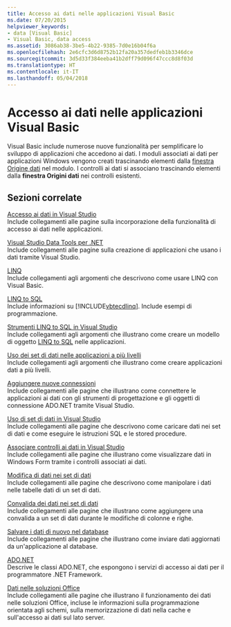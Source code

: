 ```yaml
---
title: Accesso ai dati nelle applicazioni Visual Basic
ms.date: 07/20/2015
helpviewer_keywords:
- data [Visual Basic]
- Visual Basic, data access
ms.assetid: 3086ab38-3be5-4b22-9385-7d0e16b04f6a
ms.openlocfilehash: 2e6cfc3d6d8752b12fa20a357dedfeb1b3346dce
ms.sourcegitcommit: 3d5d33f384eeba41b2dff79d096f47ccc8d8f03d
ms.translationtype: HT
ms.contentlocale: it-IT
ms.lasthandoff: 05/04/2018
---
```

# <a name="accessing-data-in-visual-basic-applications"></a>Accesso ai dati nelle applicazioni Visual Basic
Visual Basic include numerose nuove funzionalità per semplificare lo sviluppo di applicazioni che accedono ai dati. I moduli associati ai dati per applicazioni Windows vengono creati trascinando elementi dalla [finestra Origine dati](/visualstudio/data-tools/add-new-data-sources) nel modulo. I controlli ai dati si associano trascinando elementi dalla **finestra Origini dati** nei controlli esistenti.  
  
## <a name="related-sections"></a>Sezioni correlate  
 [Accesso ai dati in Visual Studio](/visualstudio/data-tools/)  
 Include collegamenti alle pagine sulla incorporazione della funzionalità di accesso ai dati nelle applicazioni.

 [Visual Studio Data Tools per .NET](/visualstudio/data-tools/visual-studio-data-tools-for-dotnet)  
 Include collegamenti alle pagine sulla creazione di applicazioni che usano i dati tramite Visual Studio.  
  
 [LINQ](../../visual-basic/programming-guide/language-features/linq/index.md)  
 Include collegamenti agli argomenti che descrivono come usare LINQ con Visual Basic.  
  
 [LINQ to SQL](../../framework/data/adonet/sql/linq/index.md)  
 Include informazioni su [!INCLUDE[vbtecdlinq](~/includes/vbtecdlinq-md.md)]. Include esempi di programmazione.  
  
 [Strumenti LINQ to SQL in Visual Studio](/visualstudio/data-tools/linq-to-sql-tools-in-visual-studio2)  
 Include collegamenti agli argomenti che illustrano come creare un modello di oggetto [LINQ to SQL](../../framework/data/adonet/sql/linq/index.md) nelle applicazioni.  
  
 [Uso dei set di dati nelle applicazioni a più livelli](/visualstudio/data-tools/work-with-datasets-in-n-tier-applications)  
 Include collegamenti agli argomenti che illustrano come creare applicazioni dati a più livelli.  
     
 [Aggiungere nuove connessioni](/visualstudio/data-tools/add-new-connections)  
 Include collegamenti alle pagine che illustrano come connettere le applicazioni ai dati con gli strumenti di progettazione e gli oggetti di connessione ADO.NET tramite Visual Studio.  

 [Uso di set di dati in Visual Studio](/visualstudio/data-tools/dataset-tools-in-visual-studio)  
 Include collegamenti alle pagine che descrivono come caricare dati nei set di dati e come eseguire le istruzioni SQL e le stored procedure.  
  
 [Associare controlli ai dati in Visual Studio](/visualstudio/data-tools/bind-controls-to-data-in-visual-studio)  
 Include collegamenti alle pagine che illustrano come visualizzare dati in Windows Form tramite i controlli associati ai dati.  
  
 [Modifica di dati nei set di dati](/visualstudio/data-tools/edit-data-in-datasets)  
 Include collegamenti alle pagine che descrivono come manipolare i dati nelle tabelle dati di un set di dati.  
  
 [Convalida dei dati nei set di dati](/visualstudio/data-tools/validate-data-in-datasets)  
 Include collegamenti alle pagine che illustrano come aggiungere una convalida a un set di dati durante le modifiche di colonne e righe.  
  
 [Salvare i dati di nuovo nel database](/visualstudio/data-tools/save-data-back-to-the-database)  
 Include collegamenti alle pagine che illustrano come inviare dati aggiornati da un'applicazione al database.  
  
 [ADO.NET](../../framework/data/adonet/index.md)  
 Descrive le classi ADO.NET, che espongono i servizi di accesso ai dati per il programmatore .NET Framework.

 [Dati nelle soluzioni Office](https://msdn.microsoft.com/library/xx069ybh)  
 Include collegamenti alle pagine che illustrano il funzionamento dei dati nelle soluzioni Office, incluse le informazioni sulla programmazione orientata agli schemi, sulla memorizzazione di dati nella cache e sull'accesso ai dati sul lato server.
